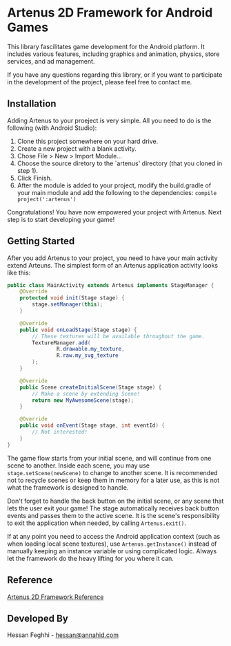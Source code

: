 # Artenus 2D Framework for Android Games

This library fascilitates game development for the Android platform. It includes various
features, including graphics and animation, physics, store services, and ad management.

If you have any questions regarding this library, or if you want to participate in the development of the project, please feel free to contact me.

## Installation

Adding Artenus to your proeject is very simple. All you need to do is the following (with Android Studio):

1. Clone this project somewhere on your hard drive.
2. Create a new project with a blank activity.
3. Chose File > New > Import Module...
4. Choose the source diretory to the `artenus' directory (that you cloned in step 1).
5. Click Finish.
6. After the module is added to your project, modify the build.gradle of your main module and add the following to the dependencies:
    `compile project(':artenus')`

Congratulations! You have now empowered your project with Artenus. Next step is to start developing your game!

## Getting Started
After you add Artenus to your project, you need to have your main activity extend Arteuns. The simplest form of an Artenus application activity looks like this:

```java
public class MainActivity extends Artenus implements StageManager {
    @Override
    protected void init(Stage stage) {
        stage.setManager(this);
    }

    @Override
    public void onLoadStage(Stage stage) {
        // These textures will be available throughout the game.
        TextureManager.add(
                R.drawable.my_texture,
                R.raw.my_svg_texture
        );
    }

    @Override
    public Scene createInitialScene(Stage stage) {
        // Make a scene by extending Scene!
        return new MyAwesomeScene(stage);
    }

    @Override
    public void onEvent(Stage stage, int eventId) {
        // Not interested!
    }
}
```

The game flow starts from your initial scene, and will continue from one scene to another. Inside each scene, you may use `stage.setScene(newScene)` to change to another scene. It is recommended not to recycle scenes or keep them in memory for a later use, as this is not what the framework is designed to handle.

Don't forget to handle the back button on the initial scene, or any scene that lets the user exit your game! The stage automatically receives back button events and passes them to the active scene. It is the scene's responsibility to exit the application when needed, by calling `Artenus.exit()`.

If at any point you need to access the Android application context (such as when loading local scene textures), use `Artenus.getInstance()` instead of manually keeping an instance variable or using complicated logic. Always let the framework do the heavy lifting for you where it can.

## Reference

[Artenus 2D Framework Reference](http://annahid.com/artenus-docs/)

## Developed By

Hessan Feghhi - hessan@annahid.com
